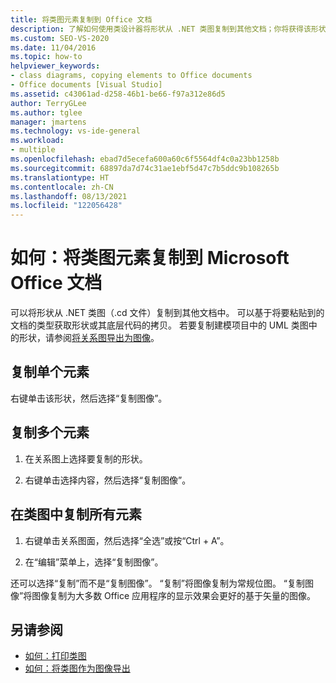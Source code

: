 ```yaml
---
title: 将类图元素复制到 Office 文档
description: 了解如何使用类设计器将形状从 .NET 类图复制到其他文档；你将获得该形状的副本或其基础代码。
ms.custom: SEO-VS-2020
ms.date: 11/04/2016
ms.topic: how-to
helpviewer_keywords:
- class diagrams, copying elements to Office documents
- Office documents [Visual Studio]
ms.assetid: c43061ad-d258-46b1-be66-f97a312e86d5
author: TerryGLee
ms.author: tglee
manager: jmartens
ms.technology: vs-ide-general
ms.workload:
- multiple
ms.openlocfilehash: ebad7d5ecefa600a60c6f5564df4c0a23bb1258b
ms.sourcegitcommit: 68897da7d74c31ae1ebf5d47c7b5ddc9b108265b
ms.translationtype: HT
ms.contentlocale: zh-CN
ms.lasthandoff: 08/13/2021
ms.locfileid: "122056428"
---
```

# <a name="how-to-copy-class-diagram-elements-to-a-microsoft-office-document"></a>如何：将类图元素复制到 Microsoft Office 文档

可以将形状从 .NET 类图（.cd 文件）复制到其他文档中。 可以基于将要粘贴到的文档的类型获取形状或其底层代码的拷贝。 若要复制建模项目中的 UML 类图中的形状，请参阅[将关系图导出为图像](../../modeling/export-diagrams-as-images.md)。

## <a name="copy-a-single-element"></a>复制单个元素

右键单击该形状，然后选择“复制图像”。

## <a name="copy-several-elements"></a>复制多个元素

1. 在关系图上选择要复制的形状。

2. 右键单击选择内容，然后选择“复制图像”。

## <a name="copy-all-the-elements-in-a-class-diagram"></a>在类图中复制所有元素

1. 右键单击关系图面，然后选择“全选”或按“Ctrl + A”。

2. 在“编辑”菜单上，选择“复制图像”。

还可以选择“复制”而不是“复制图像”。 “复制”将图像复制为常规位图。 “复制图像”将图像复制为大多数 Office 应用程序的显示效果会更好的基于矢量的图像。

## <a name="see-also"></a>另请参阅

- [如何：打印类图](how-to-print-class-diagrams.md)
- [如何：将类图作为图像导出](how-to-export-class-diagrams-as-images.md)
